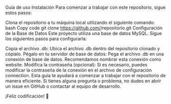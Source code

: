 Guía de uso
Instalación
Para comenzar a trabajar con este repositorio, sigue estos pasos:

Clona el repositorio a tu máquina local utilizando el siguiente comando:
bash
Copy code
git clone https://github.com/<usuario>/repositorio.git
Configuración de la Base de Datos
Este proyecto utiliza una base de datos MySQL. Sigue los siguientes pasos para configurarla:

Copia el archivo .db: Ubica el archivo .db dentro del repositorio clonado y cópialo.
Pégalo en tu servidor de base de datos: Pega el archivo .db en una conexión de base de datos. Recomendamos nombrar esta conexión como website.
Modifica la contraseña (opcional): Si es necesario, puedes modificar la contraseña de la conexión en el archivo de configuración connection.
Esta guía te ayudará a comenzar a trabajar con el repositorio de manera eficiente. Si tienes alguna pregunta o problema, no dudes en abrir un issue en GitHub o contactar al equipo de desarrollo.

¡Feliz codificación! 🚀

